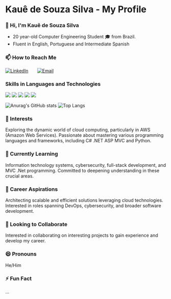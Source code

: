 # **Kauê de Souza Silva - My Profile**  

### 👋 Hi, I'm Kauê de Souza Silva  
- 20 year-old Computer Engineering Student 🎓 from Brazil.
- Fluent in English, Portuguese and Intermediate Spanish

### 📫 How to Reach Me  
[![LinkedIn](https://img.shields.io/badge/LinkedIn-Connect-blue?style=for-the-badge&logo=linkedin&logoColor=white)](https://www.linkedin.com/in/kau%C3%AA-de-souza-silva-62903421a/)  [![Email](https://img.shields.io/badge/Email-Contact-red?style=for-the-badge&logo=gmail&logoColor=white)](mailto:kaue.moelas.com@gmail.com)

### Skills in Languages and Technologies

<img src="https://img.icons8.com/color/32/000000/c-sharp-logo.png"/> <img src="https://img.icons8.com/color/32/000000/python.png"/> <img src="https://img.icons8.com/color/32/000000/sql.png"/> <img src="https://img.icons8.com/color/32/000000/javascript.png"/> <img src="https://img.icons8.com/color/32/000000/css3.png"/>

![Anurag's GitHub stats](https://github-readme-stats.vercel.app/api?username=ConfuseKarma&show_icons=true&theme=tokyonight)
 ![Top Langs](https://github-readme-stats.vercel.app/api/top-langs/?username=ConfuseKarma&hide=css,scss,html&theme=tokyonight)




### 👀 Interests  
Exploring the dynamic world of cloud computing, particularly in AWS (Amazon Web Services). Passionate about mastering various programming languages and frameworks, including C# .NET ASP MVC and Python.

### 🌱 Currently Learning  
Information technology systems, cybersecurity, full-stack development, and MVC .Net programming. Committed to deepening understanding in these crucial areas.

### 💼 Career Aspirations  
Architecting scalable and efficient solutions leveraging cloud technologies. Interested in roles spanning DevOps, cybersecurity, and broader software development.

### 💞️ Looking to Collaborate  
Interested in collaborating on interesting projects to gain experience and develop my career.

### 😄 Pronouns  
He/Him

### ⚡ Fun Fact  
...

